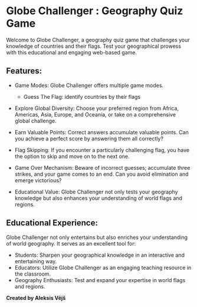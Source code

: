 # Globe Challenger : Geography Quiz Game

Welcome to Globe Challenger, a geography quiz game that challenges your knowledge of countries and their flags. Test your geographical prowess with this educational and engaging web-based game.

## Features:

- Game Modes: Globe Challenger offers multiple game modes.
  - Guess The Flag: identify countries by their flags
    
- Explore Global Diversity: Choose your preferred region from Africa, Americas, Asia, Europe, and Oceania, or take on a comprehensive global challenge.

- Earn Valuable Points: Correct answers accumulate valuable points. Can you achieve a perfect score by answering them all correctly?

- Flag Skipping: If you encounter a particularly challenging flag, you have the option to skip and move on to the next one.

- Game Over Mechanism: Beware of incorrect guesses; accumulate three strikes, and your game comes to an end. Can you avoid elimination and emerge victorious?
  
- Educational Value: Globe Challenger not only tests your geography knowledge but also enhances your understanding of world flags and regions.

## Educational Experience:
Globe Challenger not only entertains but also enriches your understanding of world geography. It serves as an excellent tool for:

- Students: Sharpen your geographical knowledge in an interactive and entertaining way.
- Educators: Utilize Globe Challenger as an engaging teaching resource in the classroom.
- Geography Enthusiasts: Test and expand your expertise in world flags and regions.

**Created by Aleksis Vējš**


